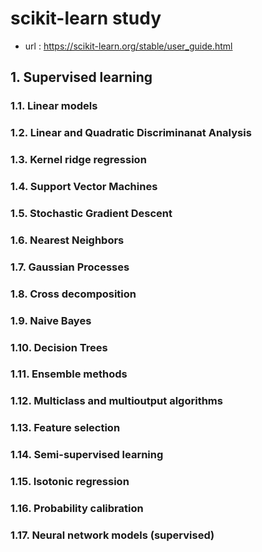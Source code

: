 # scikit-learn study
- url : https://scikit-learn.org/stable/user_guide.html

## 1. Supervised learning
### 1.1. Linear models
### 1.2. Linear and Quadratic Discriminanat Analysis
### 1.3. Kernel ridge regression
### 1.4. Support Vector Machines
### 1.5. Stochastic Gradient Descent
### 1.6. Nearest Neighbors
### 1.7. Gaussian Processes
### 1.8. Cross decomposition
### 1.9. Naive Bayes
### 1.10. Decision Trees
### 1.11. Ensemble methods
### 1.12. Multiclass and multioutput algorithms
### 1.13. Feature selection
### 1.14. Semi-supervised learning
### 1.15. Isotonic regression
### 1.16. Probability calibration
### 1.17. Neural network models (supervised)
